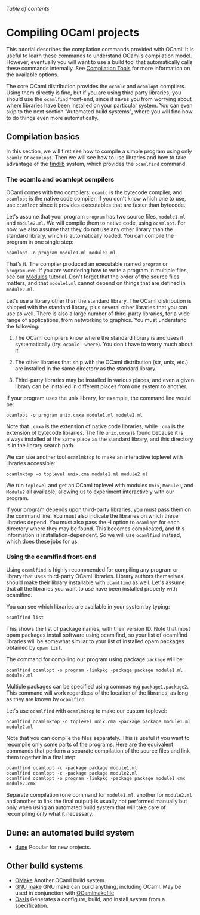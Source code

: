 <!-- ((! set title Compiling OCaml Projects !)) ((! set learn !)) -->

*Table of contents*

# Compiling OCaml projects

This tutorial describes the compilation commands provided with
OCaml. It is useful to learn these commands to understand OCaml's
compilation model. However, eventually you will want to use a build tool
that automatically calls these commands internally. See [Compilation
Tools](dev_tools.html#compilation-tools) for more information on the
available options.

The core OCaml distribution provides the `ocamlc` and `ocamlopt`
compilers. Using them directly is fine, but if you are using third party
libraries, you should use the `ocamlfind` front-end, since it saves you
from worrying about where libraries have been installed on your
particular system. You can even skip to the next section "Automated
build systems", where you will find how to do things even more
automatically.

## Compilation basics

In this section, we will first see how to compile a simple program using
only `ocamlc` or `ocamlopt`. Then we will see how to use libraries and how
to take advantage of the
[findlib](http://projects.camlcity.org/projects/findlib.html)
system, which provides the `ocamlfind` command.

### The ocamlc and ocamlopt compilers

OCaml comes with two compilers: `ocamlc` is the bytecode compiler, and
`ocamlopt` is the native code compiler. If you don't know which one to use, use
`ocamlopt` since it provides executables that are faster than bytecode.

Let's assume that your program `program` has two source files,
`module1.ml` and `module2.ml`. We will compile them to native code,
using `ocamlopt`. For now, we also assume that they do not use any other
library than the standard library, which is automatically loaded. You
can compile the program in one single step:

```shell
ocamlopt -o program module1.ml module2.ml
```

That's it. The compiler produced an executable named `program` or
`program.exe`. If you are wondering how to write a program in multiple
files, see our [Modules](modules.html "Modules") tutorial. Don't forget
that the order of the source files matters, and that `module1.ml` cannot
depend on things that are defined in `module2.ml`.

Let's use a library other than the standard library. The OCaml
distribution is shipped with the standard library, plus several other
libraries that you can use as well. There is also a large number of
third-party libraries, for a wide range of applications, from networking
to graphics. You must understand the following:

1. The OCaml compilers know where the standard library is and uses it
 systematically (try: `ocamlc -where`). You don't have to worry much
 about it.

1. The other libraries that ship with the OCaml distribution (str, unix, etc.)
 are installed in the same directory as the standard library.

1. Third-party libraries may be installed in various places, and even a
 given library can be installed in different places from one system
 to another.

If your program uses the unix library, for example, the command line would be:

```shell
ocamlopt -o program unix.cmxa module1.ml module2.ml
```

Note that `.cmxa` is the extension of native code libraries, while `.cma` is
the extension of bytecode libraries. The file `unix.cmxa` is found because it
is always installed at the same place as the standard library, and this
directory is in the library search path.

We can use another tool `ocamlmktop` to make an interactive toplevel with
libraries accessible:

```shell
ocamlmktop -o toplevel unix.cma module1.ml module2.ml
```

We run `toplevel` and get an OCaml toplevel with modules `Unix`, `Module1`, and
`Module2` all available, allowing us to experiment interactively with our
program.

If your program depends upon third-party libraries, you must pass them on the
command line. You must also indicate the libraries on which these libraries
depend. You must also pass the -I option to `ocamlopt` for each directory where
they may be found. This becomes complicated, and this information is
installation-dependent. So we will use `ocamlfind` instead, which does these
jobs for us.

###  Using the ocamlfind front-end

Using `ocamlfind` is highly recommended for compiling any program or
library that uses third-party OCaml libraries. Library authors
themselves should make their library installable with `ocamlfind` as
well. Let's assume that all
the libraries you want to use have been installed properly with
ocamlfind.

You can see which libraries are available in your system
by typing:

```shell
ocamlfind list
```

This shows the list of package names, with their version ID. Note that most
opam packages install software using ocamlfind, so your list of ocamlfind
libraries will be somewhat similar to your list of installed opam packages
obtained by `opam list`.

The command for compiling our program using package `package` will be:

```shell
ocamlfind ocamlopt -o program -linkpkg -package package module1.ml module2.ml
```

Multiple packages can be specified using commas e.g `package1,package2`. This
command will work regardless of the location of the libraries, as long as they
are known by `ocamlfind`.

Let's use `ocamlfind` with `ocamlmktop` to make our custom toplevel:

```shell
ocamlfind ocamlmktop -o toplevel unix.cma -package package module1.ml module2.ml
```

Note that you can compile the files separately. This is useful if
you want to recompile only some parts of the programs. Here are the
equivalent commands that perform a separate compilation of the source
files and link them together in a final step:

```shell
ocamlfind ocamlopt -c -package package module1.ml
ocamlfind ocamlopt -c -package package module2.ml
ocamlfind ocamlopt -o program -linkpkg -package package module1.cmx module2.cmx
```

Separate compilation (one command for `module1.ml`, another for `module2.ml`
and another to link the final output) is usually not performed manually but
only when using an automated build system that will take care of recompiling
only what it necessary.

## Dune: an automated build system

- [dune](https://dune.readthedocs.io/en/latest/quick-start.html) Popular for new projects.

## Other build systems

- [OMake](https://github.com/ocaml-omake/omake) Another OCaml build system.
- [GNU make](https://www.gnu.org/software/make/) GNU make can build anything, including OCaml. May be used in conjunction with [OCamlmakefile](https://github.com/mmottl/ocaml-makefile)
- [Oasis](https://github.com/ocaml/oasis) Generates a configure, build, and install system from a specification.

